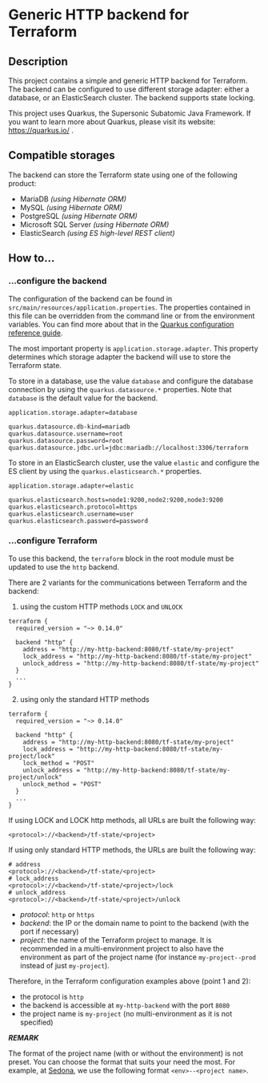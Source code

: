 # Generic HTTP backend for Terraform

## Description

This project contains a simple and generic HTTP backend for Terraform. The backend can be configured to use different storage adapter: either a database, or an ElasticSearch cluster. The backend supports state locking.

This project uses Quarkus, the Supersonic Subatomic Java Framework.
If you want to learn more about Quarkus, please visit its website: https://quarkus.io/ .

## Compatible storages

The backend can store the Terraform state using one of the following product:
- MariaDB _(using Hibernate ORM)_
- MySQL _(using Hibernate ORM)_
- PostgreSQL _(using Hibernate ORM)_
- Microsoft SQL Server _(using Hibernate ORM)_
- ElasticSearch _(using ES high-level REST client)_

## How to...

### ...configure the backend

The configuration of the backend can be found in `src/main/resources/application.properties`. The properties contained in this file can be overridden from the command line or from the environment variables. You can find more about that in the [Quarkus configuration reference guide](https://quarkus.io/guides/config-reference).

The most important property is `application.storage.adapter`. This property determines which storage adapter the backend will use to store the Terraform state. 

To store in a database, use the value `database` and configure the database connection by using the `quarkus.datasource.*` properties. Note that `database` is the default value for the backend.

```properties
application.storage.adapter=database

quarkus.datasource.db-kind=mariadb
quarkus.datasource.username=root
quarkus.datasource.password=root
quarkus.datasource.jdbc.url=jdbc:mariadb://localhost:3306/terraform
```

To store in an ElasticSearch cluster, use the value `elastic` and configure the ES client by using the `quarkus.elasticsearch.*` properties.

```properties
application.storage.adapter=elastic

quarkus.elasticsearch.hosts=node1:9200,node2:9200,node3:9200
quarkus.elasticsearch.protocol=https
quarkus.elasticsearch.username=user
quarkus.elasticsearch.password=password
```

### ...configure Terraform

To use this backend, the `terraform` block in the root module must be updated to use the `http` backend.

There are 2 variants for the communications between Terraform and the backend:
1. using the custom HTTP methods `LOCK` and `UNLOCK`

```hcl
terraform {
  required_version = "~> 0.14.0"

  backend "http" {
    address = "http://my-http-backend:8080/tf-state/my-project"
    lock_address = "http://my-http-backend:8080/tf-state/my-project"
    unlock_address = "http://my-http-backend:8080/tf-state/my-project"
  }
  ...
}
```

2. using only the standard HTTP methods
 
```hcl
terraform {
  required_version = "~> 0.14.0"

  backend "http" {
    address = "http://my-http-backend:8080/tf-state/my-project"
    lock_address = "http://my-http-backend:8080/tf-state/my-project/lock"
    lock_method = "POST"
    unlock_address = "http://my-http-backend:8080/tf-state/my-project/unlock"
    unlock_method = "POST"
  }
  ...
}
```

If using LOCK and LOCK http methods, all URLs are built the following way:

```
<protocol>://<backend>/tf-state/<project>
```

If using only standard HTTP methods, the URLs are built the following way:

```
# address
<protocol>://<backend>/tf-state/<project>
# lock_address
<protocol>://<backend>/tf-state/<project>/lock
# unlock_address
<protocol>://<backend>/tf-state/<project>/unlock
```

- _protocol_: `http` or `https`
- _backend_: the IP or the domain name to point to the backend (with the port if necessary)
- _project_: the name of the Terraform project to manage. It is recommended in a multi-environment project to also have the environment as part of the project name (for instance `my-project--prod` instead of just `my-project`).

Therefore, in the Terraform configuration examples above (point 1 and 2):
- the protocol is `http`
- the backend is accessible at `my-http-backend` with the port `8080`
- the project name is `my-project` (no multi-environment as it is not specified)

_**REMARK**_

The format of the project name (with or without the environment) is not preset. You can choose the format that suits your need the most. For example, at [Sedona](http://sedona.fr), we use the following format `<env>--<project name>`.

